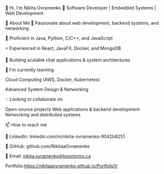 👋 Hi, I'm Nikita Ovramenko
🔹 Software Developer | Embedded Systems | Web Development

🚀 About Me
🎯 Passionate about web development, backend systems, and networking

🔧 Proficient in Java, Python, C/C++, and JavaScript

⚡ Experienced in React, JavaFX, Docker, and MongoDB

📡 Building scalable chat applications & system architectures

🌱 I'm currently learning

Cloud Computing (AWS, Docker, Kubernetes)

Advanced System Design & Networking

💡 Looking to collaborate on

Open-source projects
Web applications & backend development
Networking and distributed systems

📫 How to reach me

💼 LinkedIn: linkedin.com/in/nikita-ovramenko-9042b8251

🔗 GitHub: github.com/NikitaaOvramenko

📧 Email: nikita.ovramenko@torontomu.ca

  Portfolio:https://nikitaaovramenko.github.io/Portfolio1/
